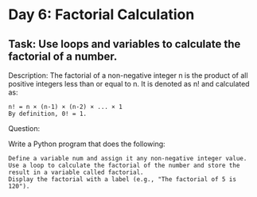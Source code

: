 # Day 6: Factorial Calculation
## Task: Use loops and variables to calculate the factorial of a number.

Description:
The factorial of a non-negative integer n is the product of all positive integers less than or equal to n. It is denoted as n! and calculated as:

    n! = n × (n-1) × (n-2) × ... × 1
    By definition, 0! = 1.

Question:

Write a Python program that does the following:

    Define a variable num and assign it any non-negative integer value.
    Use a loop to calculate the factorial of the number and store the result in a variable called factorial.
    Display the factorial with a label (e.g., "The factorial of 5 is 120").

